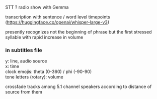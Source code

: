 STT ? radio show with Gemma  
  
transcription with sentence / word level timepoints  
(https://huggingface.co/openai/whisper-large-v3)  

presently recognizes not the beginning of phrase but the first stressed syllable with rapid increase in volume  

### in subtitles file
y: line, audio source  
x: time  
clock emojis: theta (0-360) / phi (-90-90)  
tone letters (rotary): volume  
  
crossfade tracks among 5.1 channel speakers according to distance of source from them  
